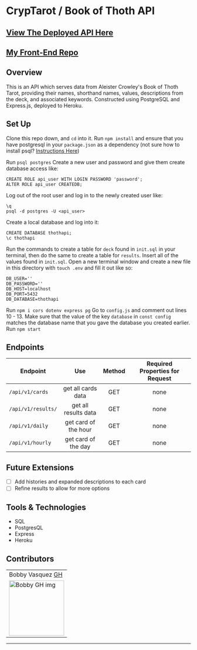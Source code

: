 # CrypTarot / Book of Thoth API
## [View The Deployed API Here](https://cryptarot-api.herokuapp.com/api/v1/cards)
## [My Front-End Repo](https://github.com/hoomberto/cryptarot)
## Overview

This is an API which serves data from Aleister Crowley's Book of Thoth Tarot, providing their names, shorthand names, values, descriptions from the deck, and associated keywords. Constructed using PostgreSQL and Express.js, deployed to Heroku. 

## Set Up
Clone this repo down, and `cd` into it.
Run `npm install` and ensure that you have postgresql in your `package.json` as a dependency (not sure how to install psql? [Instructions Here](https://blog.timescale.com/blog/how-to-install-psql-on-mac-ubuntu-debian-windows/))

Run `psql postgres`
Create a new user and password and give them create database access like:
```
CREATE ROLE api_user WITH LOGIN PASSWORD 'password';
ALTER ROLE api_user CREATEDB;
```
Log out of the root user and log in to the newly created user like:
```
\q
psql -d postgres -U <api_user>
```
Create a local database and log into it:
```
CREATE DATABASE thothapi;
\c thothapi
```
Run the commands to create a table for `deck` found in `init.sql` in your terminal, then do the same to create a table for `results`.
Insert all of the values found in `init.sql`.
Open a new terminal window and create a new file in this directory with `touch .env` and fill it out like so:
```
DB_USER=''
DB_PASSWORD=''
DB_HOST=localhost
DB_PORT=5432
DB_DATABASE=thothapi
```
Run `npm i cors dotenv express pg`
Go to `config.js` and comment out lines 10 - 13. Make sure that the value of the key `database` in `const config` matches the database name that you gave the database you created earlier.
Run `npm start`
## Endpoints
  |             Endpoint              |              Use             |   Method   |  Required Properties for Request |
  |-----------------------------------|:----------------------------:|:----------:|:--------------------------------:|
  |       `/api/v1/cards`         |      get all cards data      |    GET     |               none               |
  | `/api/v1/results/` |  get all results data  |    GET     |               none               |
  |       `/api/v1/daily`        |      get card of the hour      |    GET     |               none               |
  |       `/api/v1/hourly`        |  get card of the day |    GET    |            none                   |

## Future Extensions
 - [ ] Add histories and expanded descriptions to each card
 - [ ] Refine results to allow for more options
 
## Tools & Technologies
 - SQL
 - PostgresQL
 - Express
 - Heroku
## Contributors
<table>
     <tr>
        <td> Bobby Vasquez <a href="https://github.com/hoomberto">GH</td>
    </tr>
    </tr>
    <td><img src="https://avatars.githubusercontent.com/u/78388491?v=4" alt="Bobby GH img"
 width="150" height="auto" /></td>
</table>

**************************************************************************
